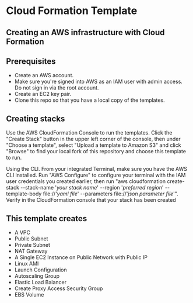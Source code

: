 #  Cloud Formation Template
## Creating an AWS infrastructure with Cloud Formation

## **Prerequisites**
 - Create an AWS account.
 - Make sure you're signed into AWS as an IAM user with admin access. Do not sign in via the root account.
 - Create an EC2 key pair. 
 - Clone this repo so that you have a local copy of the templates.
 
## **Creating stacks**
Use the AWS CloudFormation Console to run the templates. Click the "Create Stack" button in the upper left corner of the console, then under "Choose a template", select "Upload a template to Amazon S3" and click "Browse" to find your local fork of this repository and choose this template to run.

Using the CLI. From your integrated Terminal, make sure you have the AWS CLI installed. Run "AWS Configure" to configure your terminal with the IAM user credentials you created earlier, then run "aws cloudformation create-stack --stack-name '_your stack name_' --region '_preferred region_' --template-body file://'_yaml file_' --parameters file://'_json parameter file_'".
Verify in the CloudFormation console that your stack has been created

## **This template creates**
 - A VPC
 - Public Subnet
 - Private Subnet
 - NAT Gateway
 - A Single EC2 Instance on Public Network with Public IP
 - Linux AMI
 - Launch Configuration
 - Autoscaling Group
 - Elastic Load Balancer
 - Create Proxy Access Security Group
 - EBS Volume
